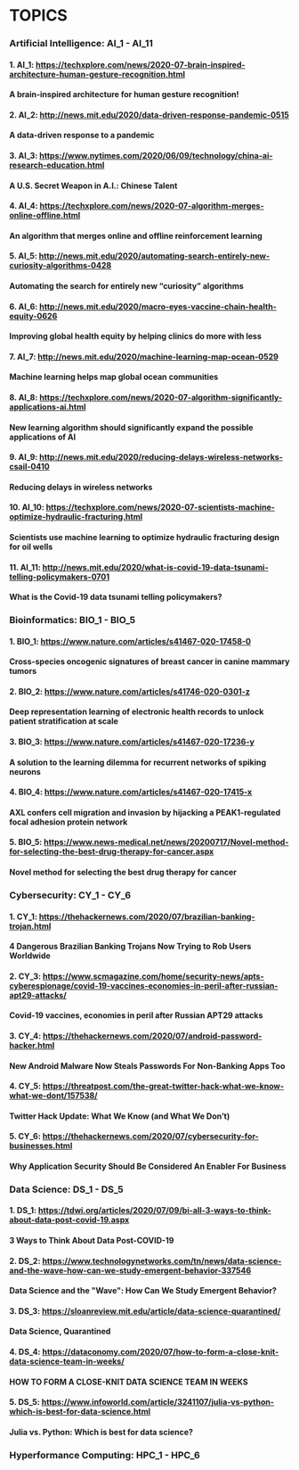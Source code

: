 # **TOPICS**
### Artificial Intelligence: AI_1 - AI_11

#### 1. AI_1: https://techxplore.com/news/2020-07-brain-inspired-architecture-human-gesture-recognition.html 
#### A brain-inspired architecture for human gesture recognition!
#### 2. AI_2: http://news.mit.edu/2020/data-driven-response-pandemic-0515 
#### A data-driven response to a pandemic 
#### 3. AI_3: https://www.nytimes.com/2020/06/09/technology/china-ai-research-education.html 
#### A U.S. Secret Weapon in A.I.: Chinese Talent 
#### 4. AI_4: https://techxplore.com/news/2020-07-algorithm-merges-online-offline.html
#### An algorithm that merges online and offline reinforcement learning 
#### 5. AI_5: http://news.mit.edu/2020/automating-search-entirely-new-curiosity-algorithms-0428 
#### Automating the search for entirely new “curiosity” algorithms 
#### 6. AI_6: http://news.mit.edu/2020/macro-eyes-vaccine-chain-health-equity-0626 
#### Improving global health equity by helping clinics do more with less
#### 7. AI_7: http://news.mit.edu/2020/machine-learning-map-ocean-0529 
#### Machine learning helps map global ocean communities
#### 8. AI_8: https://techxplore.com/news/2020-07-algorithm-significantly-applications-ai.html 
#### New learning algorithm should significantly expand the possible applications of AI
#### 9. AI_9: http://news.mit.edu/2020/reducing-delays-wireless-networks-csail-0410 
#### Reducing delays in wireless networks
#### 10. AI_10: https://techxplore.com/news/2020-07-scientists-machine-optimize-hydraulic-fracturing.html 
#### Scientists use machine learning to optimize hydraulic fracturing design for oil wells
#### 11. AI_11: http://news.mit.edu/2020/what-is-covid-19-data-tsunami-telling-policymakers-0701 
#### What is the Covid-19 data tsunami telling policymakers?


### Bioinformatics: BIO_1 - BIO_5

#### 1. BIO_1: https://www.nature.com/articles/s41467-020-17458-0
#### Cross-species oncogenic signatures of breast cancer in canine mammary tumors
#### 2. BIO_2: https://www.nature.com/articles/s41746-020-0301-z
#### Deep representation learning of electronic health records to unlock patient stratification at scale
#### 3. BIO_3: https://www.nature.com/articles/s41467-020-17236-y 
#### A solution to the learning dilemma for recurrent networks of spiking neurons 
#### 4. BIO_4: https://www.nature.com/articles/s41467-020-17415-x 
#### AXL confers cell migration and invasion by hijacking a PEAK1-regulated focal adhesion protein network 
#### 5. BIO_5: https://www.news-medical.net/news/20200717/Novel-method-for-selecting-the-best-drug-therapy-for-cancer.aspx 
#### Novel method for selecting the best drug therapy for cancer 


### Cybersecurity: CY_1 - CY_6

#### 1. CY_1: https://thehackernews.com/2020/07/brazilian-banking-trojan.html
#### 4 Dangerous Brazilian Banking Trojans Now Trying to Rob Users Worldwide 
#### 2. CY_3: https://www.scmagazine.com/home/security-news/apts-cyberespionage/covid-19-vaccines-economies-in-peril-after-russian-apt29-attacks/ 
#### Covid-19 vaccines, economies in peril after Russian APT29 attacks
#### 3. CY_4: https://thehackernews.com/2020/07/android-password-hacker.html 
#### New Android Malware Now Steals Passwords For Non-Banking Apps Too 
#### 4. CY_5: https://threatpost.com/the-great-twitter-hack-what-we-know-what-we-dont/157538/ 
#### Twitter Hack Update: What We Know (and What We Don’t) 
#### 5. CY_6: https://thehackernews.com/2020/07/cybersecurity-for-businesses.html 
#### Why Application Security Should Be Considered An Enabler For Business



### Data Science: DS_1 - DS_5

#### 1. DS_1: https://tdwi.org/articles/2020/07/09/bi-all-3-ways-to-think-about-data-post-covid-19.aspx 
#### 3 Ways to Think About Data Post-COVID-19
#### 2. DS_2: https://www.technologynetworks.com/tn/news/data-science-and-the-wave-how-can-we-study-emergent-behavior-337546 
#### Data Science and the "Wave": How Can We Study Emergent Behavior?
#### 3. DS_3: https://sloanreview.mit.edu/article/data-science-quarantined/ 
#### Data Science, Quarantined
#### 4. DS_4: https://dataconomy.com/2020/07/how-to-form-a-close-knit-data-science-team-in-weeks/ 
#### HOW TO FORM A CLOSE-KNIT DATA SCIENCE TEAM IN WEEKS
#### 5. DS_5: https://www.infoworld.com/article/3241107/julia-vs-python-which-is-best-for-data-science.html 
#### Julia vs. Python: Which is best for data science?


### Hyperformance Computing: HPC_1 - HPC_6

####
